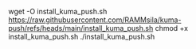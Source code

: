 wget -O install_kuma_push.sh https://raw.githubusercontent.com/RAMMsila/kuma-push/refs/heads/main/install_kuma_push.sh
chmod +x install_kuma_push.sh
./install_kuma_push.sh
